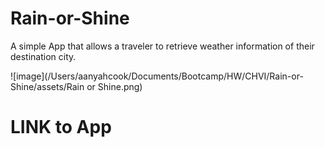 # Rain-or-Shine
A simple App that allows a traveler to retrieve weather information of their destination city. 

![image](/Users/aanyahcook/Documents/Bootcamp/HW/CHVI/Rain-or-Shine/assets/Rain or Shine.png)

# LINK to App

